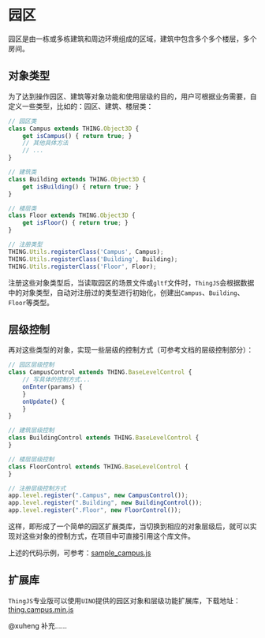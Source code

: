 # 园区

园区是由一栋或多栋建筑和周边环境组成的区域，建筑中包含多个多个楼层，多个房间。

## 对象类型
为了达到操作园区、建筑等对象功能和使用层级的目的，用户可根据业务需要，自定义一些类型，比如的：园区、建筑、楼层类：

```javascript
// 园区类
class Campus extends THING.Object3D {
    get isCampus() { return true; }
    // 其他具体方法
    // ...
}

// 建筑类
class Building extends THING.Object3D {
    get isBuilding() { return true; }
}

// 楼层类
class Floor extends THING.Object3D {
    get isFloor() { return true; }
}

// 注册类型
THING.Utils.registerClass('Campus', Campus);
THING.Utils.registerClass('Building', Building);
THING.Utils.registerClass('Floor', Floor);
```

注册这些对象类型后，当读取园区的场景文件或`gltf`文件时，`ThingJS`会根据数据中的对象类型，自动对注册过的类型进行初始化，创建出`Campus`、`Building`、`Floor`等类型。

## 层级控制
再对这些类型的对象，实现一些层级的控制方式（可参考文档的层级控制部分）：

```javascript
// 园区层级控制
class CampusControl extends THING.BaseLevelControl {
    // 写具体的控制方式...
    onEnter(params) {
    }
    onUpdate() {
    }
}

// 建筑层级控制
class BuildingControl extends THING.BaseLevelControl {
}

// 楼层层级控制
class FloorControl extends THING.BaseLevelControl {
}

// 注册层级控制方式
app.level.register(".Campus", new CampusControl());
app.level.register(".Building", new BuildingControl());
app.level.register(".Floor", new FloorControl());
```

这样，即形成了一个简单的园区扩展类库，当切换到相应的对象层级后，就可以实现对这些对象的控制方式，在项目中可直接引用这个库文件。

上述的代码示例，可参考：[sample_campus.js](./scripts/sample_campus.js "campus")

## 扩展库

`ThingJS`专业版可以使用`UINO`提供的园区对象和层级功能扩展库，下载地址：[thing.campus.min.js](https://cdn.uino.cn/thingjs-cli/thing.campus.min.js "campus")

@xuheng 补充……



